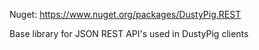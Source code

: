 Nuget: https://www.nuget.org/packages/DustyPig.REST

Base library for JSON REST API's used in DustyPig clients
